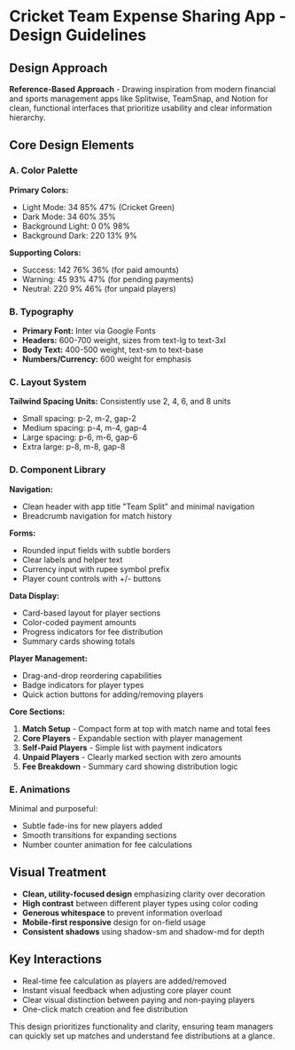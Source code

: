 # Cricket Team Expense Sharing App - Design Guidelines

## Design Approach
**Reference-Based Approach** - Drawing inspiration from modern financial and sports management apps like Splitwise, TeamSnap, and Notion for clean, functional interfaces that prioritize usability and clear information hierarchy.

## Core Design Elements

### A. Color Palette
**Primary Colors:**
- Light Mode: 34 85% 47% (Cricket Green)
- Dark Mode: 34 60% 35%
- Background Light: 0 0% 98%
- Background Dark: 220 13% 9%

**Supporting Colors:**
- Success: 142 76% 36% (for paid amounts)
- Warning: 45 93% 47% (for pending payments)
- Neutral: 220 9% 46% (for unpaid players)

### B. Typography
- **Primary Font:** Inter via Google Fonts
- **Headers:** 600-700 weight, sizes from text-lg to text-3xl
- **Body Text:** 400-500 weight, text-sm to text-base
- **Numbers/Currency:** 600 weight for emphasis

### C. Layout System
**Tailwind Spacing Units:** Consistently use 2, 4, 6, and 8 units
- Small spacing: p-2, m-2, gap-2
- Medium spacing: p-4, m-4, gap-4
- Large spacing: p-6, m-6, gap-6
- Extra large: p-8, m-8, gap-8

### D. Component Library

**Navigation:**
- Clean header with app title "Team Split" and minimal navigation
- Breadcrumb navigation for match history

**Forms:**
- Rounded input fields with subtle borders
- Clear labels and helper text
- Currency input with rupee symbol prefix
- Player count controls with +/- buttons

**Data Display:**
- Card-based layout for player sections
- Color-coded payment amounts
- Progress indicators for fee distribution
- Summary cards showing totals

**Player Management:**
- Drag-and-drop reordering capabilities
- Badge indicators for player types
- Quick action buttons for adding/removing players

**Core Sections:**
1. **Match Setup** - Compact form at top with match name and total fees
2. **Core Players** - Expandable section with player management
3. **Self-Paid Players** - Simple list with payment indicators
4. **Unpaid Players** - Clearly marked section with zero amounts
5. **Fee Breakdown** - Summary card showing distribution logic

### E. Animations
Minimal and purposeful:
- Subtle fade-ins for new players added
- Smooth transitions for expanding sections
- Number counter animation for fee calculations

## Visual Treatment
- **Clean, utility-focused design** emphasizing clarity over decoration
- **High contrast** between different player types using color coding
- **Generous whitespace** to prevent information overload
- **Mobile-first responsive** design for on-field usage
- **Consistent shadows** using shadow-sm and shadow-md for depth

## Key Interactions
- Real-time fee calculation as players are added/removed
- Instant visual feedback when adjusting core player count
- Clear visual distinction between paying and non-paying players
- One-click match creation and fee distribution

This design prioritizes functionality and clarity, ensuring team managers can quickly set up matches and understand fee distributions at a glance.